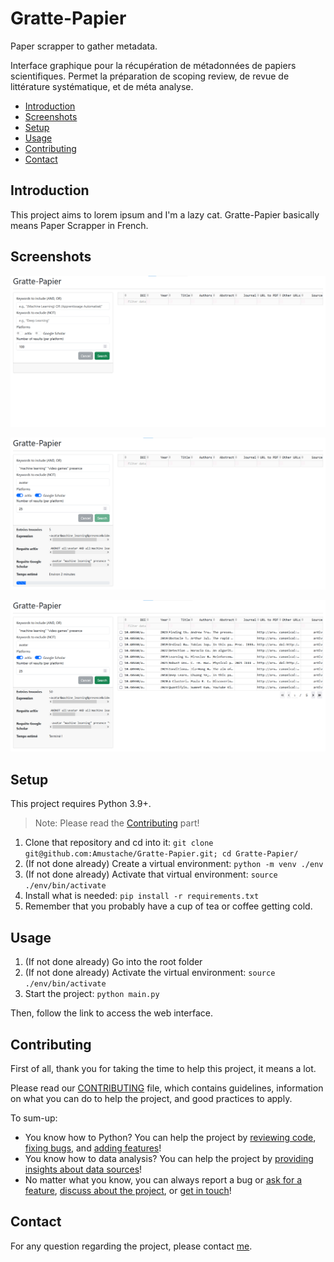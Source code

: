 # Gratte-Papier

Paper scrapper to gather metadata.

Interface graphique pour la récupération de métadonnées de papiers scientifiques. Permet la préparation de scoping review, de revue de littérature systématique, et de méta analyse.

<!-- TOC start (generated with https://github.com/derlin/bitdowntoc) -->

- [Introduction](#introduction)
- [Screenshots](#screenshots)
- [Setup](#setup)
- [Usage](#usage)
- [Contributing](#contributing)
- [Contact](#contact)

<!-- TOC end -->

## Introduction

This project aims to lorem ipsum and I'm a lazy cat. Gratte-Papier basically means Paper Scrapper in French.

## Screenshots

![empty.png](./img/empty.png)

![loading.png](./img/loading.png)

![done.png](./img/done.png)

## Setup

This project requires Python 3.9+.

> Note: Please read the [Contributing](#contributing) part!

1. Clone that repository and cd into it: `git clone git@github.com:Amustache/Gratte-Papier.git; cd Gratte-Papier/`
2. (If not done already) Create a virtual environment: `python -m venv ./env`
3. (If not done already) Activate that virtual environment: `source ./env/bin/activate`
4. Install what is needed: `pip install -r requirements.txt`
5. Remember that you probably have a cup of tea or coffee getting cold.

## Usage

1. (If not done already) Go into the root folder
2. (If not done already) Activate the virtual environment: `source ./env/bin/activate`
3. Start the project: `python main.py`

Then, follow the link to access the web interface.

## Contributing

First of all, thank you for taking the time to help this project, it means a lot.

Please read our [CONTRIBUTING](CONTRIBUTING.md) file, which contains guidelines, information on what you can do to help the project, and good practices to apply.

To sum-up:
* You know how to Python? You can help the project by [reviewing code](https://github.com/AMustache/Gratte-Papier/pulls), [fixing bugs](https://github.com/AMustache/Gratte-Papier/issues), and [adding features](https://github.com/AMustache/Gratte-Papier/issues)!
* You know how to data analysis? You can help the project by [providing insights about data sources](https://github.com/AMustache/Gratte-Papier/wiki)!
* No matter what you know, you can always report a bug or [ask for a feature](https://github.com/AMustache/Gratte-Papier/issues), [discuss about the project](https://github.com/AMustache/Gratte-Papier/discussions), or [get in touch](mailto:stache@stache.cat)!

## Contact

For any question regarding the project, please contact [me](mailto:stache@stache.cat).
